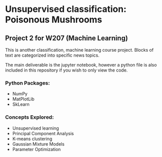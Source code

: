 # Unsupervised classification: Poisonous Mushrooms

## Project 2 for W207 (Machine Learning)

This is another classification, machine learning course project. Blocks of text are categorized into specific news topics. 

The main deliverable is the jupyter notebook, however a python file is also included in this repository if you wish to only view the code.

### Python Packages:
* NumPy
* MatPlotLib
* SkLearn

### Concepts Explored:
* Unsupervised learning
* Principal Component Analysis
* K-means clustering
* Gaussian Mixture Models
* Parameter Optimization